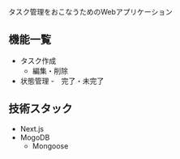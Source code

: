 タスク管理をおこなうためのWebアプリケーション

## 機能一覧
- タスク作成
  - 編集・削除
- 状態管理
  -　完了・未完了   

## 技術スタック
- Next.js
- MogoDB
  - Mongoose

